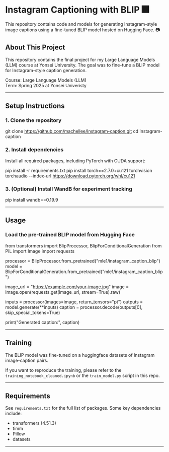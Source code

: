 # Instagram Captioning with BLIP 🎆

This repository contains code and models for generating Instagram-style image captions using a fine-tuned BLIP model hosted on Hugging Face. 📷

## About This Project

This repository contains the final project for my Large Language Models (LLM) course at Yonsei University. The goal was to fine-tune a BLIP model for Instagram-style caption generation.

Course: Large Language Models (LLM)  
Term: Spring 2025 at Yonsei Univeristy

---

## Setup Instructions

### 1. Clone the repository

git clone https://github.com/machellee/Instagram-caption.git
cd Instagram-caption

### 2. Install dependencies

Install all required packages, including PyTorch with CUDA support:

pip install -r requirements.txt
pip install torch==2.7.0+cu121 torchvision torchaudio --index-url https://download.pytorch.org/whl/cu121

### 3. (Optional) Install WandB for experiment tracking

pip install wandb==0.19.9

---

## Usage

### Load the pre-trained BLIP model from Hugging Face

from transformers import BlipProcessor, BlipForConditionalGeneration
from PIL import Image
import requests

processor = BlipProcessor.from_pretrained("mle1/instagram_caption_blip")
model = BlipForConditionalGeneration.from_pretrained("mle1/instagram_caption_blip")

image_url = "https://example.com/your-image.jpg"
image = Image.open(requests.get(image_url, stream=True).raw)

inputs = processor(images=image, return_tensors="pt")
outputs = model.generate(**inputs)
caption = processor.decode(outputs[0], skip_special_tokens=True)

print("Generated caption:", caption)

---

## Training

The BLIP model was fine-tuned on a huggingface datasets of Instagram image-caption pairs.

If you want to reproduce the training, please refer to the `training_notebook_cleaned.ipynb` or the `train_model.py` script in this repo.

---
## Requirements

See `requirements.txt` for the full list of packages. Some key dependencies include:

- transformers (4.51.3)
- timm
- Pillow
- datasets
---

